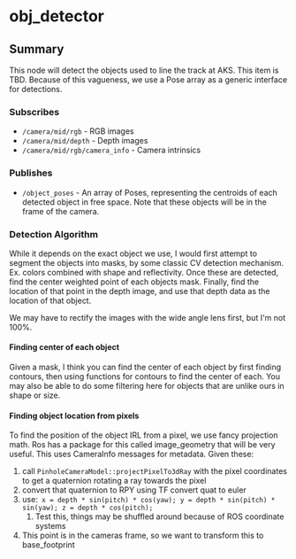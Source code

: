 # obj_detector

## Summary

This node will detect the objects used to line the track at AKS. This item is TBD. Because of this vagueness, we use
a Pose array as a generic interface for detections.

### Subscribes

- `/camera/mid/rgb` - RGB images
- `/camera/mid/depth` - Depth images
- `/camera/mid/rgb/camera_info` - Camera intrinsics

### Publishes

- `/object_poses` - An array of Poses, representing the centroids of each detected object in free space. Note that these
objects will be in the frame of the camera. 

### Detection Algorithm

While it depends on the exact object we use, I would first attempt to segment the objects into masks, by some classic
CV detection mechanism. Ex. colors combined with shape and reflectivity. Once these are detected, find the center weighted
point of each objects mask. Finally, find the location of that point in the depth image, and use that depth data as the
location of that object. 

We may have to rectify the images with the wide angle lens first, but I'm not 100%.

#### Finding center of each object

Given a mask, I think you can find the center of each object by first finding contours,
then using functions for contours to find the center of each. You may also be able to
do some filtering here for objects that are unlike ours in shape or size.

#### Finding object location from pixels

To find the position of the object IRL from a pixel, we use fancy projection math. Ros has a package for this called
image_geometry that will be very useful. This uses CameraInfo messages for metadata. Given these:
1. call `PinholeCameraModel::projectPixelTo3dRay` with the pixel coordinates to get a quaternion rotating a ray towards the pixel
2. convert that quaternion to RPY using TF convert quat to euler
3. use:```
   x = depth * sin(pitch) * cos(yaw);
   y = depth * sin(pitch) * sin(yaw);
   z = depth * cos(pitch);```
   1. Test this, things may be shuffled around because of ROS coordinate systems
4. This point is in the cameras frame, so we want to transform this to base_footprint

